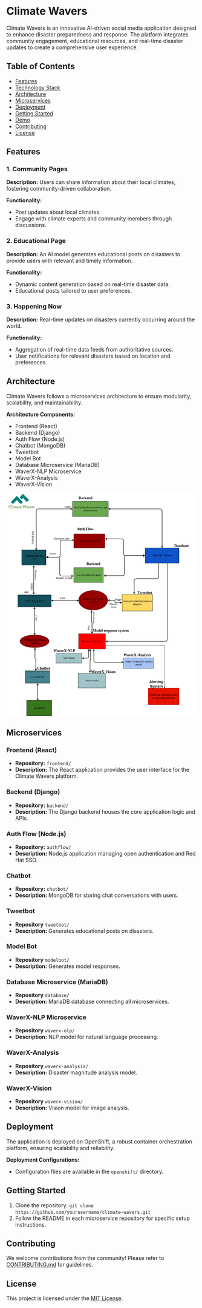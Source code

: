 # Climate Wavers

Climate Wavers is an innovative AI-driven social media application designed to enhance disaster preparedness and response. The platform integrates community engagement, educational resources, and real-time disaster updates to create a comprehensive user experience.

## Table of Contents
- [Features](#features)
- [Technology Stack](#technology-stack)
- [Architecture](#architecture)
- [Microservices](#microservices)
- [Deployment](#deployment)
- [Getting Started](#getting-started)
- [Demo](#demo)
- [Contributing](#contributing)
- [License](#license)

## Features

### 1. Community Pages

**Description:** Users can share information about their local climates, fostering community-driven collaboration.

**Functionality:**
- Post updates about local climates.
- Engage with climate experts and community members through discussions.

### 2. Educational Page

**Description:** An AI model generates educational posts on disasters to provide users with relevant and timely information.

**Functionality:**
- Dynamic content generation based on real-time disaster data.
- Educational posts tailored to user preferences.

### 3. Happening Now

**Description:** Real-time updates on disasters currently occurring around the world.

**Functionality:**
- Aggregation of real-time data feeds from authoritative sources.
- User notifications for relevant disasters based on location and preferences.

## Architecture

Climate Wavers follows a microservices architecture to ensure modularity, scalability, and maintainability.

**Architecture Components:**
- Frontend (React)
- Backend (Django)
- Auth Flow (Node.js)
- Chatbot (MongoDB)
- Tweetbot
- Model Bot
- Database Microservice (MariaDB)
- WaverX-NLP Microservice
- WaverX-Analysis
- WaverX-Vision

![Architecture Diagram](https://github.com/Olagold-hackxx/ClimateWavers2/blob/1621d2f857769e9b83f396456210a896d8d3318a/climate_wavers.drawio.png)

## Microservices

### Frontend (React)

- **Repository:** `frontend/`
- **Description:** The React application provides the user interface for the Climate Wavers platform.

### Backend (Django)

- **Repository:** `backend/`
- **Description:** The Django backend houses the core application logic and APIs.

### Auth Flow (Node.js)

- **Repository:** `authflow/`
- **Description:** Node.js application managing open authentication and Red Hat SSO.

### Chatbot

- **Repository:** `chatbot/`
- **Description:** MongoDB for storing chat conversations with users.

### Tweetbot

- **Repository** `tweetbot/`
- **Description:** Generates educational posts on disasters.

### Model Bot

- **Repository** `modelbot/`
- **Description:** Generates model responses.

### Database Microservice (MariaDB)

- **Repository** `database/`
- **Description:** MariaDB database connecting all microservices.

### WaverX-NLP Microservice

- **Repository** `waverx-nlp/`
- **Description:** NLP model for natural language processing.

### WaverX-Analysis

- **Repository** `waverx-analysis/`
- **Description:** Disaster magnitude analysis model.

### WaverX-Vision

- **Repository** `waverx-vision/`
- **Description:** Vision model for image analysis.

## Deployment

The application is deployed on OpenShift, a robust container orchestration platform, ensuring scalability and reliability.

**Deployment Configurations:**
- Configuration files are available in the `openshift/` directory.

## Getting Started

1. Clone the repository: `git clone https://github.com/yourusername/climate-wavers.git`
2. Follow the README in each microservice repository for specific setup instructions.

## Contributing

We welcome contributions from the community! Please refer to [CONTRIBUTING.md](CONTRIBUTING.md) for guidelines.

## License

This project is licensed under the [MIT License](LICENSE).
